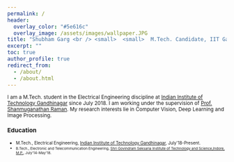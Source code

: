 ```yaml
---
permalink: /
header:
  overlay_color: "#5e616c"
  overlay_image: /assets/images/wallpaper.JPG
title: "Shubham Garg <br /> <small>  <small>  M.Tech. Candidate, IIT Gandhinagar <small> <br /> Computer Vision | Deep Learning | Image Processing <small> <small> "
excerpt: ""
toc: true
author_profile: true
redirect_from: 
  - /about/
  - /about.html
---
```

<small> I am a M.Tech. student in the Electrical Engineering discipline at [Indian Institute of Technology Gandhinagar](https://www.iitgn.ac.in/) since July 2018. I am working under the supervision of [Prof. Shanmuganathan Raman](http://people.iitgn.ac.in/~shanmuga/index.html). My research interests lie in Computer Vision, Deep Learning and Image Processing. 
<!-- My Ph.D. thesis is closely related to the tasks which involve moving objects present in videos or images captured from different view-points. I am actively working with deep neural networks for videos and image sequences. I have experience of working with convolutional neural networks, recurrent neural networks, and generative adversarial networks. In my research works, I utilize the information provided by the moving regions present in videos or multi-view image sequences to solve problems like action recognition, dynamic object detection, and image sequencing. I also explore the advantages of using multiple images of a scene over a single image. -->

<h3> Education</h3> 

- <small> M.Tech., Electrical Engineering, [Indian Institute of Technology Gandhinagar](https://www.iitgn.ac.in/), July'18-Present.
- <small> B.Tech., Electronic and Telecommunication Engineering, [Shri Govindram Seksaria Institute of Technology and Science,Indore, M.P.](http://www.sgsits.ac.in/), July'14-May'18.




